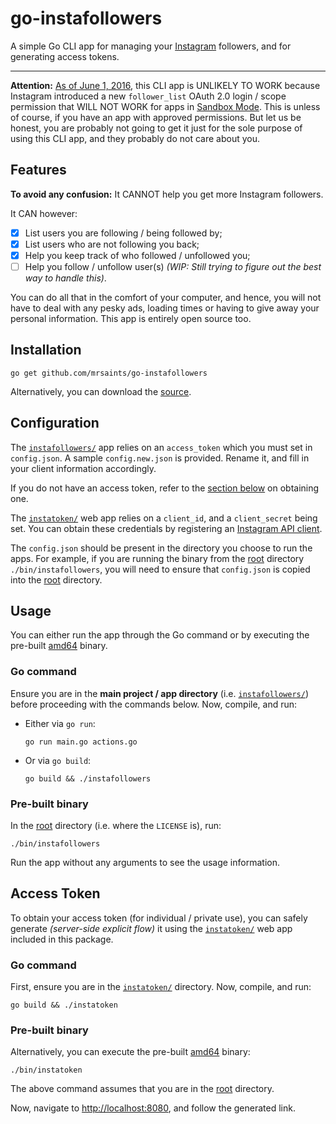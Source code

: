 # go-instafollowers

A simple Go CLI app for managing your [Instagram][instagram] followers, and for generating access tokens.

---

**Attention:** [As of June 1, 2016][fuckinstagram], this CLI app is UNLIKELY TO WORK because Instagram introduced a new `follower_list` OAuth 2.0 login / scope permission that WILL NOT WORK for apps in [Sandbox Mode][sandbox]. This is unless of course, if you have an app with approved permissions. But let us be honest, you are probably not going to get it just for the sole purpose of using this CLI app, and they probably do not care about you.


## Features

**To avoid any confusion:** It CANNOT help you get more Instagram followers.

It CAN however:

- [x] List users you are following / being followed by;
- [x] List users who are not following you back;
- [x] Help you keep track of who followed / unfollowed you;
- [ ] Help you follow / unfollow user(s) _(WIP: Still trying to figure out the best way to handle this)_.

You can do all that in the comfort of your computer, and hence, you will not have to deal with any pesky ads, loading times or having to give away your personal information. This app is entirely open source too.


## Installation

```shell
go get github.com/mrsaints/go-instafollowers
```

Alternatively, you can download the [source][].


## Configuration

The [`instafollowers/`][main] app relies on an `access_token` which you must set in `config.json`. A sample `config.new.json` is provided. Rename it, and fill in your client information accordingly.

If you do not have an access token, refer to the [section below](#access-token) on obtaining one.

The [`instatoken/`][instatoken] web app relies on a `client_id`, and a `client_secret` being set. You can obtain these credentials by registering an [Instagram API client][register].

The `config.json` should be present in the directory you choose to run the apps. For example, if you are running the binary from the [root][] directory `./bin/instafollowers`, you will need to ensure that `config.json` is copied into the [root][] directory.


## Usage

You can either run the app through the Go command or by executing the pre-built [amd64][] binary.

### Go command

Ensure you are in the **main project / app directory** (i.e. [`instafollowers/`][main]) before proceeding with the commands below. Now, compile, and run:

- Either via `go run`:

    ```shell
    go run main.go actions.go
    ```

- Or via `go build`:

    ```shell
    go build && ./instafollowers
    ```

### Pre-built binary

In the [root][] directory (i.e. where the `LICENSE` is), run:

```shell
./bin/instafollowers
```

Run the app without any arguments to see the usage information.


## Access Token

To obtain your access token (for individual / private use), you can safely generate _(server-side explicit flow)_ it using the [`instatoken/`][instatoken] web app included in this package.

### Go command

First, ensure you are in the [`instatoken/`][instatoken] directory. Now, compile, and run:

```shell
go build && ./instatoken
```

### Pre-built binary

Alternatively, you can execute the pre-built [amd64][] binary:

```shell
./bin/instatoken
```

The above command assumes that you are in the [root][] directory.

Now, navigate to [http://localhost:8080](http://localhost:8080), and follow the generated link.


[source]: https://github.com/MrSaints/go-instafollowers/archive/master.zip
[amd64]: https://github.com/MrSaints/go-instafollowers/tree/master/bin
[root]: https://github.com/MrSaints/go-instafollowers
[main]: https://github.com/MrSaints/go-instafollowers/tree/master/instafollowers
[instatoken]: https://github.com/MrSaints/go-instafollowers/tree/master/instatoken
[register]: https://instagram.com/developer/clients/manage/
[instagram]: https://www.instagram.com/
[fuckinstagram]: https://www.instagram.com/developer/review/
[sandbox]: https://www.instagram.com/developer/sandbox/